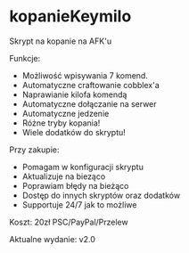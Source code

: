 # kopanieKeymilo
Skrypt na kopanie na AFK'u

Funkcje:
- Możliwość wpisywania 7 komend.
- Automatyczne craftowanie cobblex'a
- Naprawianie kilofa komendą
- Automatyczne dołączanie na serwer
- Automatyczne jedzenie
- Różne tryby kopania!
- Wiele dodatków do skryptu!

Przy zakupie:
- Pomagam w konfiguracji skryptu
- Aktualizuje na bieząco
- Poprawiam błędy na bieżąco
- Dostęp do innych skryptów oraz dodatków
- Supportuje 24/7 jak to możliwe

Koszt: 20zł PSC/PayPal/Przelew

Aktualne wydanie: v2.0
